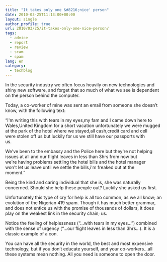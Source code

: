 ```yaml
---
title: "It takes only one &#8216;nice' person"
date: 2010-03-25T11:13:00+00:00
layout: single
author_profile: true
url: 2010/03/25/it-takes-only-one-nice-person/
tags:
  - advice
  - report
  - review
  - scam
  - spam
lang: en
category: 
  - techblog
---
```

In the security industry we often focus heavily on new technologies and shiny new software, and forget that so much of what we see is dependent on the person behind the computer.

Today, a co-worker of mine was sent an email from someone she doesn’t know, with the following text:

“I'm writing this with tears in my eyes,my fam and I came down here to  
Wales,United Kingdom for a short vacation unfortunately we were mugged  
at the park of the hotel where we stayed,all cash,credit card and cell  
were stolen off us but luckily for us we still have our passports with  
us.

We've been to the embassy and the Police here but they're not helping  
issues at all and our flight leaves in less than 3hrs from now but  
we're having problems settling the hotel bills and the hotel manager  
won't let us leave until we settle the bills,i'm freaked out at the  
moment.”

Being the kind and caring individual that she is, she was naturally concerned. Should she help these people out? Luckily she asked us first.

Unfortunately this type of cry for help is all too common, as we all know; an evolution of the Nigerian 419 spam. Though it has much better grammar, and does not entice us with the promise of thousands of dollars, it does play on the weakest link in the security chain; us.

Notice the feeling of helplessness (“…with tears in my eyes…”) combined with the sense of urgency (“…our flight leaves in less than 3hrs…). It is a classic example of a con.

You can have all the security in the world, the best and most expensive technology, but if you don’t educate yourself, and your co-workers…all these systems mean nothing. All you need is someone to open the door.